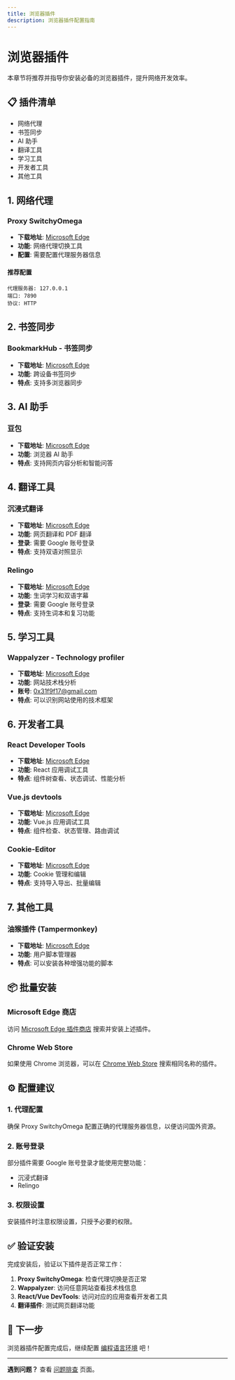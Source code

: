 ```yaml
---
title: 浏览器插件
description: 浏览器插件配置指南
---
```


# 浏览器插件

本章节将推荐并指导你安装必备的浏览器插件，提升网络开发效率。

## 📋 插件清单

- 网络代理
- 书签同步
- AI 助手
- 翻译工具
- 学习工具
- 开发者工具
- 其他工具

## 1. 网络代理

### Proxy SwitchyOmega
- **下载地址**: [Microsoft Edge](https://microsoftedge.microsoft.com/addons/detail/proxy-switchyomega/fdbloeknjpnloaggplaobopplkdhnikc)
- **功能**: 网络代理切换工具
- **配置**: 需要配置代理服务器信息

#### 推荐配置
```
代理服务器: 127.0.0.1
端口: 7890
协议: HTTP
```

## 2. 书签同步

### BookmarkHub - 书签同步
- **下载地址**: [Microsoft Edge](https://microsoftedge.microsoft.com/addons/detail/bookmarkhub-%E4%B9%A6%E7%AD%BE%E5%90%8C%E6%AD%A5/fdnmfpogadcljhecfhdikdecbkggfmgk)
- **功能**: 跨设备书签同步
- **特点**: 支持多浏览器同步

## 3. AI 助手

### 豆包
- **下载地址**: [Microsoft Edge](https://microsoftedge.microsoft.com/addons/detail/%E8%B1%86%E5%8C%85%EF%BC%8C%E6%B5%8F%E8%A7%88%E5%99%A8-ai-%E5%8A%A9%E6%89%8B/capohkkfagimodmlpnahjoijgoocdjhd?hl=zh-CN)
- **功能**: 浏览器 AI 助手
- **特点**: 支持网页内容分析和智能问答

## 4. 翻译工具

### 沉浸式翻译
- **下载地址**: [Microsoft Edge](https://microsoftedge.microsoft.com/addons/detail/%E6%B2%89%E6%B5%B8%E5%BC%8F%E7%BF%BB%E8%AF%91-%E7%BD%91%E9%A1%B5%E7%BF%BB%E8%AF%91%E6%8F%92%E4%BB%B6-pdf%E7%BF%BB%E8%AF%91-/amkbmndfnliijdhojkpoglbnaaahippg?hl=zh-CN)
- **功能**: 网页翻译和 PDF 翻译
- **登录**: 需要 Google 账号登录
- **特点**: 支持双语对照显示

### Relingo
- **下载地址**: [Microsoft Edge](https://microsoftedge.microsoft.com/addons/detail/relingo-%E6%8E%8C%E6%8F%A1%E7%94%9F%E8%AF%8D-%E5%8F%8C%E8%AF%AD%E5%AD%97%E5%B9%95-%E6%B2%89/fhaefmiaghgdaciliiiflaoiknhibkmo?hl=zh-CN)
- **功能**: 生词学习和双语字幕
- **登录**: 需要 Google 账号登录
- **特点**: 支持生词本和复习功能

## 5. 学习工具

### Wappalyzer - Technology profiler
- **下载地址**: [Microsoft Edge](https://microsoftedge.microsoft.com/addons/detail/wappalyzer-technology-profiler/mnbndgmknlpdjdnjfmfcdjoegcckoikn?hl=zh-CN)
- **功能**: 网站技术栈分析
- **账号**: 0x31f9f17@gmail.com
- **特点**: 可以识别网站使用的技术框架

## 6. 开发者工具

### React Developer Tools
- **下载地址**: [Microsoft Edge](https://microsoftedge.microsoft.com/addons/detail/react-developer-tools/gpphkfbcpidddadnkolkpfckpihlkkil)
- **功能**: React 应用调试工具
- **特点**: 组件树查看、状态调试、性能分析

### Vue.js devtools
- **下载地址**: [Microsoft Edge](https://microsoftedge.microsoft.com/addons/detail/vuejs-devtools/olofadcdnkkjdfgjcmjaadnlehnnihnl)
- **功能**: Vue.js 应用调试工具
- **特点**: 组件检查、状态管理、路由调试

### Cookie-Editor
- **下载地址**: [Microsoft Edge](https://microsoftedge.microsoft.com/addons/detail/cookieeditor/neaplmfkghagebokkhpjpoebhdledlfi)
- **功能**: Cookie 管理和编辑
- **特点**: 支持导入导出、批量编辑

## 7. 其他工具

### 油猴插件 (Tampermonkey)
- **下载地址**: [Microsoft Edge](https://microsoftedge.microsoft.com/addons/detail/%E7%AF%A1%E6%94%B9%E7%8C%B4/iikmkjmpaadaobahmlepeloendndfphd?hl=zh-CN)
- **功能**: 用户脚本管理器
- **特点**: 可以安装各种增强功能的脚本

## 📦 批量安装

### Microsoft Edge 商店
访问 [Microsoft Edge 插件商店](https://microsoftedge.microsoft.com/addons/) 搜索并安装上述插件。

### Chrome Web Store
如果使用 Chrome 浏览器，可以在 [Chrome Web Store](https://chrome.google.com/webstore/) 搜索相同名称的插件。

## ⚙️ 配置建议

### 1. 代理配置
确保 Proxy SwitchyOmega 配置正确的代理服务器信息，以便访问国外资源。

### 2. 账号登录
部分插件需要 Google 账号登录才能使用完整功能：
- 沉浸式翻译
- Relingo

### 3. 权限设置
安装插件时注意权限设置，只授予必要的权限。

## ✅ 验证安装

完成安装后，验证以下插件是否正常工作：

1. **Proxy SwitchyOmega**: 检查代理切换是否正常
2. **Wappalyzer**: 访问任意网站查看技术栈信息
3. **React/Vue DevTools**: 访问对应的应用查看开发者工具
4. **翻译插件**: 测试网页翻译功能

## 🎉 下一步

浏览器插件配置完成后，继续配置 [编程语言环境](./nodejs-environment.md) 吧！

---

**遇到问题？** 查看 [问题排查](/troubleshooting) 页面。 